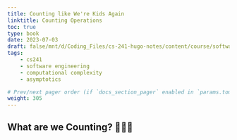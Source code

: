 ```yaml
---
title: Counting like We're Kids Again
linktitle: Counting Operations
toc: true
type: book
date: 2023-07-03
draft: false/mnt/d/Coding_Files/cs-241-hugo-notes/content/course/softwareEngineering
tags:
    - cs241
    - software engineering
    - computational complexity
    - asymptotics

# Prev/next pager order (if `docs_section_pager` enabled in `params.toml`)
weight: 305
---
```


## What are we Counting? 🍎🍊🍐